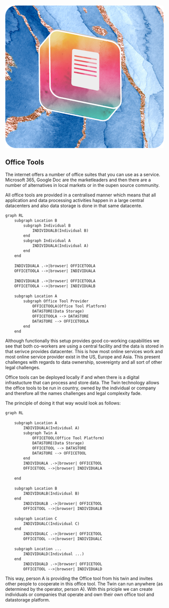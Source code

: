 <div style="text-align: center;">

![office tool](./img/file.png)

</div>

## Office Tools

The internet offers a number of office suites that you can use as a service.  Microsoft 365, Google Doc are the marketleaders and then there are a number of alternatives in local markets or in the oupen source community.

All office tools are provided in a centralised manner which means that all application and data processing activities happen in a large central datacenters and also data storage is done in that same datacente.

```mermaid
graph RL
    subgraph Location B
        subgraph Individual B
            INDIVIDUALB(Individual B)
        end
        subgraph Individual A
            INDIVIDUALA(Individual A)
        end 
    end

    INDIVIDUALA .->|browser| OFFICETOOLA
    OFFICETOOLA -->|browser| INDIVIDUALA

    INDIVIDUALB .->|browser| OFFICETOOLA
    OFFICETOOLA -->|browser| INDIVIDUALB

    subgraph Location A
        subgraph Office Tool Provider
            OFFICETOOLA(Office Tool Platform)
            DATASTORE(Data Storage)
            OFFICETOOLA --> DATASTORE
            DATASTORE --> OFFICETOOLA
        end
    end
```

Although functionally this setup provides good co-working capabilities we see that both co-workers are using a central facility and the data is stored in that serivce provides datacenter.  This is how most online services work and most online service provider exist in the US, Europe and Asia.  This present challenges with regards to data ownership, sovereignty and all sort of other legal challenges.

Office tools can be deployed locally if and when there is a digital infrastucture that can process and store data.  The Twin technology allows the office tools to be run in country, owned by the individual or company and therefore all the names challenges and legal complexity fade.

The principle of doing it that way would look as follows:

```mermaid
graph RL

    subgraph Location A
        INDIVIDUALA(Individual A)
        subgraph Twin A
            OFFICETOOL(Office Tool Platform)
            DATASTORE(Data Storage)
            OFFICETOOL --> DATASTORE
            DATASTORE --> OFFICETOOL 
        end
        INDIVIDUALA .->|browser| OFFICETOOL
        OFFICETOOL -->|browser| INDIVIDUALA

    end

    subgraph Location B
        INDIVIDUALB(Individual B)
    end 
        INDIVIDUALB .->|browser| OFFICETOOL
        OFFICETOOL -->|browser| INDIVIDUALB
   
    subgraph Location C
        INDIVIDUALC(Individual C)
    end 
        INDIVIDUALC .->|browser| OFFICETOOL
        OFFICETOOL -->|browser| INDIVIDUALC

    subgraph Location ...
        INDIVIDUALD(Individual ...)
    end 
        INDIVIDUALD .->|browser| OFFICETOOL
        OFFICETOOL -->|browser| INDIVIDUALD
```

This way, person A is providing the Office tool from his twin and invites other people to cooperate in this office tool. The Twin can run anywhere (as determined by the operator, person A).  With this priciple we can create individuals or companies that operate and own their own office tool and datastorage platform.
